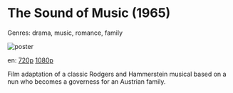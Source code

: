 # The Sound of Music (1965)

Genres: drama, music, romance, family

![poster](http://image.tmdb.org/t/p/w500/459fPVvI4lkEV0piSfcq0irKHi8.jpg)

en:
  [720p](magnet:?xt=urn:btih:9312CF99D463B60B7DE3EFB545F25DBEC9AC03FE&tr=udp://glotorrents.pw:6969/announce&tr=udp://tracker.opentrackr.org:1337/announce&tr=udp://torrent.gresille.org:80/announce&tr=udp://tracker.openbittorrent.com:80&tr=udp://tracker.coppersurfer.tk:6969&tr=udp://tracker.leechers-paradise.org:6969&tr=udp://p4p.arenabg.ch:1337&tr=udp://tracker.internetwarriors.net:1337)
  [1080p](magnet:?xt=urn:btih:1E317E6277048CBB07836C9FD6E175CF64FC94FC&tr=udp://glotorrents.pw:6969/announce&tr=udp://tracker.opentrackr.org:1337/announce&tr=udp://torrent.gresille.org:80/announce&tr=udp://tracker.openbittorrent.com:80&tr=udp://tracker.coppersurfer.tk:6969&tr=udp://tracker.leechers-paradise.org:6969&tr=udp://p4p.arenabg.ch:1337&tr=udp://tracker.internetwarriors.net:1337)
  


Film adaptation of a classic Rodgers and Hammerstein musical based on a nun who becomes a governess for an Austrian family.